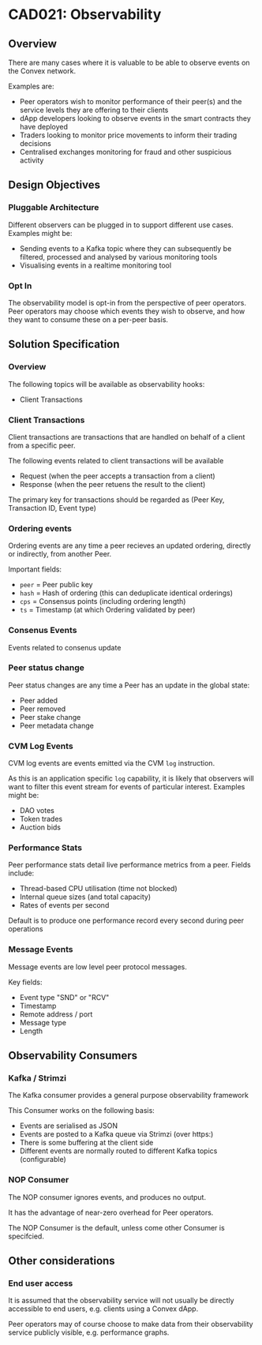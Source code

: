 # CAD021: Observability

## Overview

There are many cases where it is valuable to be able to observe events on the Convex network.

Examples are:

- Peer operators wish to monitor performance of their peer(s) and the service levels they are offering to their clients
- dApp developers looking to observe events in the smart contracts they have deployed
- Traders looking to monitor price movements to inform their trading decisions
- Centralised exchanges monitoring for fraud and other suspicious activity

## Design Objectives

### Pluggable Architecture

Different observers can be plugged in to support different use cases. Examples might be:

- Sending events to a Kafka topic where they can subsequently be filtered, processed and analysed by various monitoring tools
- Visualising events in a realtime monitoring tool

### Opt In

The observability model is opt-in from the perspective of peer operators. Peer operators may choose which events they wish to observe, and how they want to consume these on a per-peer basis.

## Solution Specification

### Overview

The following topics will be available as observability hooks:
- Client Transactions

### Client Transactions

Client transactions are transactions that are handled on behalf of a client from a specific peer.

The following events related to client transactions will be available
 - Request (when the peer accepts a transaction from a client)
 - Response (when the peer retuens the result to the client)

The primary key for transactions should be regarded as (Peer Key, Transaction ID, Event type)

### Ordering events

Ordering events are any time a peer recieves an updated ordering, directly or indirectly, from another Peer. 

Important fields:
- `peer` = Peer public key
- `hash` = Hash of ordering (this can deduplicate identical orderings)
- `cps` = Consensus points (including ordering length)
- `ts` = Timestamp (at which Ordering validated by peer)

### Consenus Events

Events related to consenus update

### Peer status change

Peer status changes are any time a Peer has an update in the global state:

- Peer added
- Peer removed
- Peer stake change
- Peer metadata change

### CVM Log Events

CVM log events are events emitted via the CVM `log` instruction.

As this is an application specific `log` capability, it is likely that observers will want to filter this event stream for events of particular interest. Examples might be:
- DAO votes
- Token trades
- Auction bids

### Performance Stats

Peer performance stats detail live performance metrics from a peer. Fields include:

- Thread-based CPU utilisation (time not blocked)
- Internal queue sizes (and total capacity)
- Rates of events per second

Default is to produce one performance record every second during peer operations

### Message Events

Message events are low level peer protocol messages.

Key fields:
- Event type "SND" or "RCV"
- Timestamp
- Remote address / port
- Message type
- Length



## Observability Consumers

### Kafka / Strimzi

The Kafka consumer provides a general purpose observability framework

This Consumer works on the following basis:

- Events are serialised as JSON
- Events are posted to a Kafka queue via Strimzi (over https:)
- There is some buffering at the client side
- Different events are normally routed to different Kafka topics (configurable)

### NOP Consumer

The NOP consumer ignores events, and produces no output.

It has the advantage of near-zero overhead for Peer operators.

The NOP Consumer is the default, unless come other Consumer is specifcied.

## Other considerations

### End user access

It is assumed that the observability service will not usually be directly accessible to end users, e.g. clients using a Convex dApp.

Peer operators may of course choose to make data from their observability service publicly visible, e.g. performance graphs.
